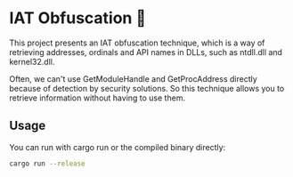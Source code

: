 # IAT Obfuscation 🦀

This project presents an IAT obfuscation technique, which is a way of retrieving addresses, ordinals and API names in DLLs, such as ntdll.dll and kernel32.dll.

Often, we can't use GetModuleHandle and GetProcAddress directly because of detection by security solutions. So this technique allows you to retrieve information without having to use them.

## Usage

You can run with cargo run or the compiled binary directly:
```sh
cargo run --release
```
